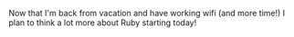 Now that I'm back from vacation and have working wifi (and more time!) I plan to think a lot more about Ruby starting today!


